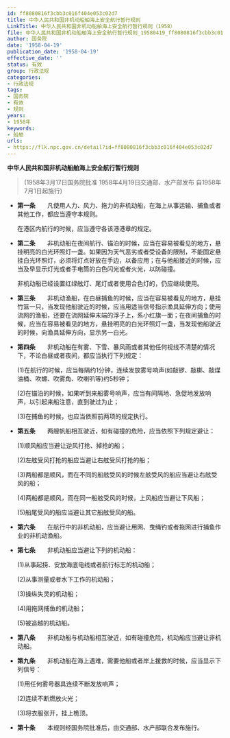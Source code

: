 ```yaml
---
id: ff8080816f3cbb3c016f404e053c02d7
title: 中华人民共和国非机动船舶海上安全航行暂行规则
LinkTitle: 中华人民共和国非机动船舶海上安全航行暂行规则（1958）
file: 中华人民共和国非机动船舶海上安全航行暂行规则_19580419_ff8080816f3cbb3c016f404e053c02d7.docx
author: 国务院
date: '1958-04-19'
publication_date: '1958-04-19'
effective_date: ''
status: 有效
group: 行政法规
categories:
- 行政法规
tags:
- 国务院
- 有效
- 规则
years:
- 1958年
keywords:
- 船舶
urls:
- https://flk.npc.gov.cn/detail?id=ff8080816f3cbb3c016f404e053c02d7
---
```


**中华人民共和国非机动船舶海上安全航行暂行规则**

> (1958年3月17日国务院批准 1958年4月19日交通部、水产部发布 自1958年7月1日起施行)

- **第一条**　　凡使用人力、风力、拖力的非机动船，在海上从事运输、捕鱼或者其他工作，都应当遵守本规则。

  在港区内航行的时候，应当遵守各该港港章的规定。

- **第二条**　　非机动船在夜间航行、锚泊的时候，应当在容易被看见的地方，悬挂明亮的白光环照灯一盏。如果因为天气恶劣或者受设备的限制，不能固定悬挂白光环照灯，必须将灯点好放在手边，以备应用；在与他船接近的时候，应当及早显示灯光或者手电筒的白色闪光或者火光，以防碰撞。

  非机动船已经设置红绿舷灯、尾灯或者使用合色灯的，仍应继续使用。

- **第三条**　　非机动渔船，在白昼捕鱼的时候，应当在容易被看见的地方，悬挂竹篮一只，当发现他船驶近的时候，应当用适当信号指示渔具延伸方向；使用流网的渔船，还要在流网延伸末端的浮子上，系小红旗一面；在夜间捕鱼的时候，应当在容易被看见的地方，悬挂明亮的白光环照灯一盏，当发现他船驶近的时候，向渔具延伸方向，显示另一白光。

- **第四条**　　非机动船在有雾、下雪、暴风雨或者其他任何视线不清楚的情况下，不论白昼或者夜间，都应当执行下列规定：

  (1)在航行的时候，应当每隔约1分钟，连续发放雾号响声(如敲锣、敲梆、敲煤油桶、吹螺、吹雾角、吹喇叭等)约5秒钟；

  (2)在锚泊的时候，如果听到来船雾号响声，应当有间隔地、急促地发放响声，以引起来船注意，直到驶过为止；

  (3)在捕鱼的时候，也应当依照前两项的规定执行。

- **第五条**　　两艘帆船相互驶近，如有碰撞的危险，应当依照下列规定避让：

  (1)顺风船应当避让逆风打抢、掉抢的船；

  (2)左舷受风打抢的船应当避让右舷受风打抢的船；

  (3)两船都是顺风，而在不同的船舷受风的时候左舷受风的船应当避让右舷受风的船；

  (4)两船都是顺风，而在同一船舷受风的时候，上风船应当避让下风船；

  (5)船尾受风的船应当避让其它船舷受风的船。

- **第六条**　　在航行中的非机动船，应当避让用网、曳绳钓或者拖网进行捕鱼作业的非机动渔船。

- **第七条**　　非机动船应当避让下列的机动船：

  (1)从事起捞、安放海底电线或者航行标志的机动船；

  (2)从事测量或者水下工作的机动船；

  (3)操纵失灵的机动船；

  (4)用拖网捕鱼的机动船；

  (5)被追越的机动船。

- **第八条**　　非机动船与机动船相互驶近，如有碰撞危险，机动船应当避让非机动船。

- **第九条**　　非机动船在海上遇难，需要他船或者岸上援救的时候，应当显示下列信号：

  (1)用任何雾号器具连续不断发放响声；

  (2)连续不断燃放火光；

  (3)将衣服张开，挂上桅顶。

- **第十条**　　本规则经国务院批准后，由交通部、水产部联合发布施行。
